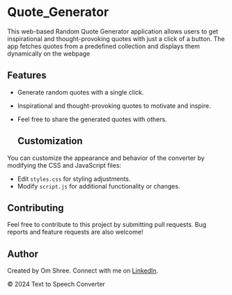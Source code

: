 # Quote_Generator
This web-based Random Quote Generator application allows users to get inspirational and thought-provoking quotes with just a click of a button. The app fetches quotes from a predefined collection and displays them dynamically on the webpage


## Features

- Generate random quotes with a single click.
- Inspirational and thought-provoking quotes to motivate and inspire.
- Feel free to share the generated quotes with others.


  ## Customization

You can customize the appearance and behavior of the converter by modifying the CSS and JavaScript files:

- Edit `styles.css` for styling adjustments.
- Modify `script.js` for additional functionality or changes.

## Contributing

Feel free to contribute to this project by submitting pull requests. Bug reports and feature requests are also welcome!

## Author

Created by Om Shree. Connect with me on [LinkedIn](https://www.linkedin.com/in/om-shree-04372118a?utm_source=share&utm_campaign=share_via&utm_content=profile&utm_medium=android_app).

&copy; 2024 Text to Speech Converter
